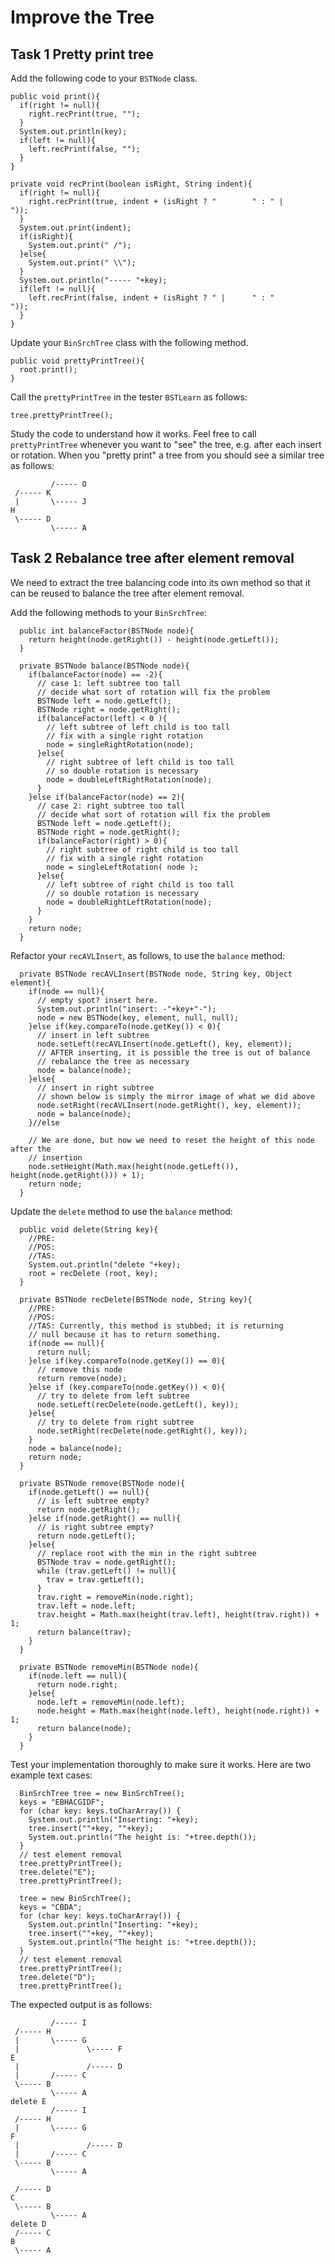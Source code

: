 # Improve the Tree
## Task 1 Pretty print tree
Add the following code to your `BSTNode` class.

```
public void print(){
  if(right != null){
    right.recPrint(true, "");
  }
  System.out.println(key);
  if(left != null){
    left.recPrint(false, "");
  }
}

private void recPrint(boolean isRight, String indent){
  if(right != null){
    right.recPrint(true, indent + (isRight ? "        " : " |      "));
  }
  System.out.print(indent);
  if(isRight){
    System.out.print(" /");
  }else{
    System.out.print(" \\");
  }
  System.out.println("----- "+key);
  if(left != null){
    left.recPrint(false, indent + (isRight ? " |      " : "        "));
  }
}
```

Update your `BinSrchTree` class with the following method.
```
public void prettyPrintTree(){
  root.print();
}

```

Call the `prettyPrintTree` in the tester `BSTLearn` as follows:
```
tree.prettyPrintTree();
```

Study the code to understand how it works. Feel free to call `prettyPrintTree`
whenever you want to "see" the tree, e.g. after each insert or rotation. When
you "pretty print" a tree from you should see a similar tree as follows:
```
         /----- O
 /----- K
 |       \----- J
H
 \----- D
         \----- A
```

## Task 2 Rebalance tree after element removal
We need to extract the tree balancing code into its own method so that it can be
reused to balance the tree after element removal.

Add the following methods to your `BinSrchTree`:
```
  public int balanceFactor(BSTNode node){
    return height(node.getRight()) - height(node.getLeft());
  }

  private BSTNode balance(BSTNode node){
    if(balanceFactor(node) == -2){
      // case 1: left subtree too tall
      // decide what sort of rotation will fix the problem
      BSTNode left = node.getLeft();
      BSTNode right = node.getRight();
      if(balanceFactor(left) < 0 ){
        // left subtree of left child is too tall
        // fix with a single right rotation
        node = singleRightRotation(node);
      }else{
        // right subtree of left child is too tall
        // so double rotation is necessary
        node = doubleLeftRightRotation(node);
      }
    }else if(balanceFactor(node) == 2){
      // case 2: right subtree too tall
      // decide what sort of rotation will fix the problem
      BSTNode left = node.getLeft();
      BSTNode right = node.getRight();
      if(balanceFactor(right) > 0){
        // right subtree of right child is too tall
        // fix with a single right rotation
        node = singleLeftRotation( node );
      }else{
        // left subtree of right child is too tall
        // so double rotation is necessary
        node = doubleRightLeftRotation(node);
      }
    }
    return node;
  }
```

Refactor your `recAVLInsert`, as follows, to use the `balance` method:
```
  private BSTNode recAVLInsert(BSTNode node, String key, Object element){
    if(node == null){
      // empty spot? insert here.
      System.out.println("insert: -"+key+"-");
      node = new BSTNode(key, element, null, null);
    }else if(key.compareTo(node.getKey()) < 0){
      // insert in left subtree
      node.setLeft(recAVLInsert(node.getLeft(), key, element));
      // AFTER inserting, it is possible the tree is out of balance
      // rebalance the tree as necessary
      node = balance(node);
    }else{
      // insert in right subtree
      // shown below is simply the mirror image of what we did above
      node.setRight(recAVLInsert(node.getRight(), key, element));
      node = balance(node);
    }//else

    // We are done, but now we need to reset the height of this node after the
    // insertion
    node.setHeight(Math.max(height(node.getLeft()), height(node.getRight())) + 1);
    return node;
  }
```

Update the `delete` method to use the `balance` method:
```
  public void delete(String key){
    //PRE:
    //POS:
    //TAS:
    System.out.println("delete "+key);
    root = recDelete (root, key);
  }

  private BSTNode recDelete(BSTNode node, String key){
    //PRE:
    //POS:
    //TAS: Currently, this method is stubbed; it is returning
    // null because it has to return something.
    if(node == null){
      return null;
    }else if(key.compareTo(node.getKey()) == 0){
      // remove this node
      return remove(node);
    }else if (key.compareTo(node.getKey()) < 0){
      // try to delete from left subtree
      node.setLeft(recDelete(node.getLeft(), key));
    }else{
      // try to delete from right subtree
      node.setRight(recDelete(node.getRight(), key));
    }
    node = balance(node);
    return node;
  }

  private BSTNode remove(BSTNode node){
    if(node.getLeft() == null){
      // is left subtree empty?
      return node.getRight();
    }else if(node.getRight() == null){
      // is right subtree empty?
      return node.getLeft();
    }else{
      // replace root with the min in the right subtree
      BSTNode trav = node.getRight();
      while (trav.getLeft() != null){
        trav = trav.getLeft();
      }
      trav.right = removeMin(node.right);
      trav.left = node.left;
      trav.height = Math.max(height(trav.left), height(trav.right)) + 1;
      return balance(trav);
    }
  }

  private BSTNode removeMin(BSTNode node){
    if(node.left == null){
      return node.right;
    }else{
      node.left = removeMin(node.left);
      node.height = Math.max(height(node.left), height(node.right)) + 1;
      return balance(node);
    }
  }
```

Test your implementation thoroughly to make sure it works. Here are two example text cases:
```
  BinSrchTree tree = new BinSrchTree();
  keys = "EBHACGIDF";
  for (char key: keys.toCharArray()) {
    System.out.println("Inserting: "+key);
    tree.insert(""+key, ""+key);
    System.out.println("The height is: "+tree.depth());
  }
  // test element removal
  tree.prettyPrintTree();
  tree.delete("E");
  tree.prettyPrintTree();

  tree = new BinSrchTree();
  keys = "CBDA";
  for (char key: keys.toCharArray()) {
    System.out.println("Inserting: "+key);
    tree.insert(""+key, ""+key);
    System.out.println("The height is: "+tree.depth());
  }
  // test element removal
  tree.prettyPrintTree();
  tree.delete("D");
  tree.prettyPrintTree();
```

The expected output is as follows:
```
         /----- I
 /----- H
 |       \----- G
 |               \----- F
E
 |               /----- D
 |       /----- C
 \----- B
         \----- A
delete E
         /----- I
 /----- H
 |       \----- G
F
 |               /----- D
 |       /----- C
 \----- B
         \----- A

 /----- D
C
 \----- B
         \----- A
delete D
 /----- C
B
 \----- A
```